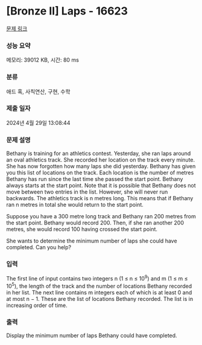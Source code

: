 # [Bronze II] Laps - 16623 

[문제 링크](https://www.acmicpc.net/problem/16623) 

### 성능 요약

메모리: 39012 KB, 시간: 80 ms

### 분류

애드 혹, 사칙연산, 구현, 수학

### 제출 일자

2024년 4월 29일 13:08:44

### 문제 설명

<p>Bethany is training for an athletics contest. Yesterday, she ran laps around an oval athletics track. She recorded her location on the track every minute. She has now forgotten how many laps she did yesterday. Bethany has given you this list of locations on the track. Each location is the number of metres Bethany has run since the last time she passed the start point. Bethany always starts at the start point. Note that it is possible that Bethany does not move between two entries in the list. However, she will never run backwards. The athletics track is n metres long. This means that if Bethany ran n metres in total she would return to the start point.</p>

<p>Suppose you have a 300 metre long track and Bethany ran 200 metres from the start point. Bethany would record 200. Then, if she ran another 200 metres, she would record 100 having crossed the start point.</p>

<p>She wants to determine the minimum number of laps she could have completed. Can you help?</p>

### 입력 

 <p>The first line of input contains two integers n (1 ≤ n ≤ 10<sup>9</sup>) and m (1 ≤ m ≤ 10<sup>5</sup>), the length of the track and the number of locations Bethany recorded in her list. The next line contains m integers each of which is at least 0 and at most n − 1. These are the list of locations Bethany recorded. The list is in increasing order of time.</p>

### 출력 

 <p>Display the minimum number of laps Bethany could have completed.</p>


